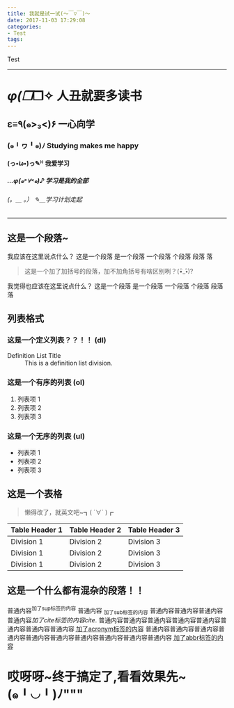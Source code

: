 ```yaml
---
title: 我就是试一试(～￣▽￣)～
date: 2017-11-03 17:29:08
categories:
- Test
tags:
---
```

Test

---

# _φ(❐_❐✧ 人丑就要多读书

## ﻿ε≡٩(๑>₃<)۶ 一心向学

### (๑╹ヮ╹๑)ﾉ Studying makes me happy

#### (っ•̀ω•́)っ✎⁾⁾ 我爱学习

##### …φ(๑˃∀˂๑)♪ 学习是我的全部

###### (。＿ 。） ✎＿学习计划走起

---

## 这是一个段落~

我应该在这里说点什么？
这是一个段落
是一个段落
一个段落
个段落
段落
落

> 这是一个加了加括号的段落，加不加角括号有啥区别咧？(•ิ_•ิ)?

我觉得也应该在这里说点什么？
这是一个段落
是一个段落
一个段落
个段落
段落
落

## 列表格式

### 这是一个定义列表？？！！ (dl)

<dl><dt>Definition List Title</dt><dd>This is a definition list division.</dd></dl>

### 这是一个有序的列表 (ol)

1. 列表项 1
2. 列表项 2
3. 列表项 3

### 这是一个无序的列表 (ul)

- 列表项 1
- 列表项 2
- 列表项 3

## 这是一个表格

>懒得改了，就英文吧~┓( ´∀` )┏

| Table Header 1 | Table Header 2 | Table Header 3 |
| --- | --- | --- |
| Division 1 | Division 2 | Division 3 |
| Division 1 | Division 2 | Division 3 |
| Division 1 | Division 2 | Division 3 |

## 这是一个什么都有混杂的段落！！

普通内容<sup>加了sup标签的内容</sup> 普通内容 <sub>加了sub标签的内容</sub> 普通内容普通内容普通内容普通内容<cite>加了cite标签的内容cite</cite>. 普通内容普通内容普通内容普通内容普通内容普通内容普通内容普通内容 <acronym title="这是acronym中的标题">加了acronym标签的内容</acronym> 普通内容普通内容普通内容普通内容普通内容普通内容普通内容普通内容普通内容普通内容 <abbr title="这是abbr中的标题">加了abbr标签的内容</abbr>

# 哎呀呀~终于搞定了,看看效果先~(๑╹◡╹)ﾉ"""
